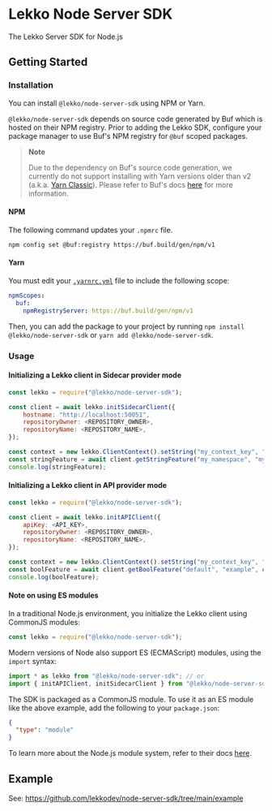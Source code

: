 # Lekko Node Server SDK

The Lekko Server SDK for Node.js

## Getting Started

### Installation

You can install `@lekko/node-server-sdk` using NPM or Yarn.

`@lekko/node-server-sdk` depends on source code generated by Buf which is hosted on their NPM registry. Prior to adding the Lekko SDK, configure your package manager to use Buf's NPM registry for `@buf` scoped packages.

> **Note**
>
> Due to the dependency on Buf's source code generation, we currently do not support installing with Yarn versions older than v2 (a.k.a. [Yarn Classic](https://yarnpkg.com/getting-started/migration)). Please refer to Buf's docs [here](https://buf.build/docs/bsr/remote-packages/npm/#other-package-managers) for more information.

#### NPM

The following command updates your `.npmrc` file.

```
npm config set @buf:registry https://buf.build/gen/npm/v1
```

#### Yarn

You must edit your [`.yarnrc.yml`](https://yarnpkg.com/configuration/yarnrc) file to include the following scope:

```yaml
npmScopes:
  buf:
    npmRegistryServer: https://buf.build/gen/npm/v1
```

Then, you can add the package to your project by running `npm install @lekko/node-server-sdk` or `yarn add @lekko/node-server-sdk`.

### Usage

#### Initializing a Lekko client in Sidecar provider mode

```javascript
const lekko = require("@lekko/node-server-sdk");

const client = await lekko.initSidecarClient({
    hostname: "http://localhost:50051",
    repositoryOwner: <REPOSITORY_OWNER>,
    repositoryName: <REPOSITORY_NAME>,
});

const context = new lekko.ClientContext().setString("my_context_key", "my_context_value");
const stringFeature = await client.getStringFeature("my_namespace", "my_feature", context);
console.log(stringFeature);
```

#### Initializing a Lekko client in API provider mode

```javascript
const lekko = require("@lekko/node-server-sdk");

const client = await lekko.initAPIClient({
    apiKey: <API_KEY>,
    repositoryOwner: <REPOSITORY_OWNER>,
    repositoryName: <REPOSITORY_NAME>,
});

const context = new lekko.ClientContext().setString("my_context_key", "my_context_value");
const boolFeature = await client.getBoolFeature("default", "example", context);
console.log(boolFeature);
```

#### Note on using ES modules

In a traditional Node.js environment, you initialize the Lekko client using CommonJS modules:

```javascript
const lekko = require("@lekko/node-server-sdk");
```

Modern versions of Node also support ES (ECMAScript) modules, using the `import` syntax:

```javascript
import * as lekko from "@lekko/node-server-sdk"; // or
import { initAPIClient, initSidecarClient } from "@lekko/node-server-sdk";
```

The SDK is packaged as a CommonJS module. To use it as an ES module like the above example, add the following to your `package.json`:

```json
{
  "type": "module"
}
```

To learn more about the Node.js module system, refer to their docs [here](https://nodejs.org/api/packages.html#determining-module-system).

## Example

See: https://github.com/lekkodev/node-server-sdk/tree/main/example
